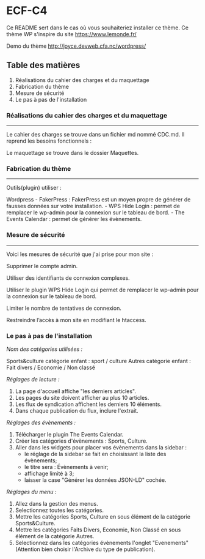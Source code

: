 # ECF-C4
Ce README sert dans le cas où vous souhaiteriez installer ce thème.
Ce thème WP s'inspire du site https://www.lemonde.fr/

Demo du thème
http://joyce.devweb.cfa.nc/wordpress/


## Table des matières
1. Réalisations du cahier des charges et du maquettage
2. Fabrication du thème
3. Mesure de sécurité
4. Le pas à pas de l'installation


### Réalisations du cahier des charges et du maquettage
***
Le cahier des charges se trouve dans un fichier md nommé CDC.md.
Il reprend les besoins fonctionnels : 

Le maquettage se trouve dans le dossier Maquettes.


### Fabrication du thème
***

Outils(plugin) utiliser :

Wordpress
    - FakerPress : FakerPress est un moyen propre de générer de fausses données sur votre installation.
    - WPS Hide Login : permet de remplacer le wp-admin pour la connexion sur le tableau de bord.
    - The Events Calendar : permet de générer les évènements.


### Mesure de sécurité
***
Voici les mesures de sécurité que j'ai prise pour mon site :

Supprimer le compte admin.

Utiliser des identifiants de connexion complexes.

Utiliser le plugin WPS Hide Login qui permet de remplacer le wp-admin pour la connexion sur le tableau de bord.

Limiter le nombre de tentatives de connexion.


Restreindre l’accès à mon site en modifiant le htaccess.

### Le pas à pas de l'installation

*Nom des catégories utilisées :*

Sports&culture
    catégorie enfant : sport / culture
Autres
    catégorie enfant : Fait divers / Economie / Non classé

*Réglages de lecture :*
1. La page d'accueil affiche "les derniers articles".
2. Les pages du site doivent afficher au plus 10 articles.
3. Les flux de syndication affichent les derniers 10 éléments.
4. Dans chaque publication du flux, inclure l'extrait.

*Réglages des évènements :*
1. Télécharger le plugin The Events Calendar.
2. Créer les catégories d'évènements : Sports, Culture.
3. Aller dans les widgets pour placer vos évènements dans la sidebar :
    - le réglage de la sidebar se fait en choisissant la liste des évènements;
    - le titre sera : Évènements à venir;
    - affichage limité à 3;
    - laisser la case "Générer les données JSON-LD" cochée.

*Réglages du menu :*
1. Allez dans la gestion des menus.
2. Selectionnez toutes les catégories.
3. Mettre les catégories Sports, Culture en sous élément de la catégorie Sports&Culture.
4. Mettre les catégories Faits Divers, Economie, Non Classé en sous élément de la catégorie Autres.
5. Selectionnez dans les catégories évènements l'onglet "Evenements" (Attention bien choisir l'Archive du type de publication).